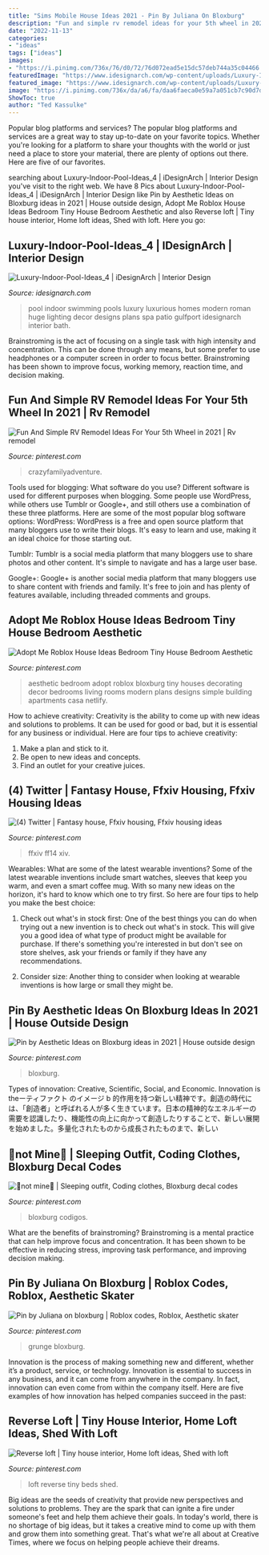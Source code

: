 ```yaml
---
title: "Sims Mobile House Ideas 2021 - Pin By Juliana On Bloxburg"
description: "Fun and simple rv remodel ideas for your 5th wheel in 2021"
date: "2022-11-13"
categories:
- "ideas"
tags: ["ideas"]
images:
- "https://i.pinimg.com/736x/76/d0/72/76d072ead5e15dc57deb744a35c04466.jpg"
featuredImage: "https://www.idesignarch.com/wp-content/uploads/Luxury-Indoor-Pool-Ideas_4.jpg"
featured_image: "https://www.idesignarch.com/wp-content/uploads/Luxury-Indoor-Pool-Ideas_4.jpg"
image: "https://i.pinimg.com/736x/da/a6/fa/daa6faeca0e59a7a051cb7c90d7d0f47.jpg"
ShowToc: true
author: "Ted Kassulke"
---
```



Popular blog platforms and services?
The popular blog platforms and services are a great way to stay up-to-date on your favorite topics. Whether you're looking for a platform to share your thoughts with the world or just need a place to store your material, there are plenty of options out there. Here are five of our favorites.

	

		
searching about Luxury-Indoor-Pool-Ideas_4 | iDesignArch | Interior Design you've visit to the right web. We have 8 Pics about Luxury-Indoor-Pool-Ideas_4 | iDesignArch | Interior Design like Pin by Aesthetic Ideas on Bloxburg ideas in 2021 | House outside design, Adopt Me Roblox House Ideas Bedroom Tiny House Bedroom Aesthetic and also Reverse loft | Tiny house interior, Home loft ideas, Shed with loft. Here you go:
		
    
## Luxury-Indoor-Pool-Ideas_4 | IDesignArch | Interior Design

<img loading=lazy src="https://www.idesignarch.com/wp-content/uploads/Luxury-Indoor-Pool-Ideas_4.jpg" onerror="this.onerror=null;this.src='https://tse1.mm.bing.net/th?id=OIP.7PXEUZcYQmeSO5mi9xDSogHaFh&amp;pid=15.1';" alt="Luxury-Indoor-Pool-Ideas_4 | iDesignArch | Interior Design">

_Source: idesignarch.com_

>pool indoor swimming pools luxury luxurious homes modern roman huge lighting decor designs plans spa patio gulfport idesignarch interior bath. 

	

Brainstroming is the act of focusing on a single task with high intensity and concentration. This can be done through any means, but some prefer to use headphones or a computer screen in order to focus better. Brainstroming has been shown to improve focus, working memory, reaction time, and decision making.

    
## Fun And Simple RV Remodel Ideas For Your 5th Wheel In 2021 | Rv Remodel

<img loading=lazy src="https://i.pinimg.com/736x/76/d0/72/76d072ead5e15dc57deb744a35c04466.jpg" onerror="this.onerror=null;this.src='https://tse3.mm.bing.net/th?id=OIP.SsqNWpktHvMCI5_h7_YnxgHaFj&amp;pid=15.1';" alt="Fun And Simple RV Remodel Ideas For Your 5th Wheel in 2021 | Rv remodel">

_Source: pinterest.com_

>crazyfamilyadventure. 

	

Tools used for blogging: What software do you use?
Different software is used for different purposes when blogging. Some people use WordPress, while others use Tumblr or Google+, and still others use a combination of these three platforms. Here are some of the most popular blog software options: 
WordPress: WordPress is a free and open source platform that many bloggers use to write their blogs. It's easy to learn and use, making it an ideal choice for those starting out. 

Tumblr: Tumblr is a social media platform that many bloggers use to share photos and other content. It's simple to navigate and has a large user base. 

Google+: Google+ is another social media platform that many bloggers use to share content with friends and family. It's free to join and has plenty of features available, including threaded comments and groups.

    
## Adopt Me Roblox House Ideas Bedroom Tiny House Bedroom Aesthetic

<img loading=lazy src="https://i.pinimg.com/736x/38/a0/06/38a0060615bb6cc8e640b62515f293e3.jpg" onerror="this.onerror=null;this.src='https://tse1.mm.bing.net/th?id=OIP.8V3j3pU7u-jEcYFgeVnxfQHaEK&amp;pid=15.1';" alt="Adopt Me Roblox House Ideas Bedroom Tiny House Bedroom Aesthetic">

_Source: pinterest.com_

>aesthetic bedroom adopt roblox bloxburg tiny houses decorating decor bedrooms living rooms modern plans designs simple building apartments casa netlify. 

	

How to achieve creativity:
Creativity is the ability to come up with new ideas and solutions to problems. It can be used for good or bad, but it is essential for any business or individual. Here are four tips to achieve creativity:
1. Make a plan and stick to it.
2. Be open to new ideas and concepts.
3. Find an outlet for your creative juices.

    
## (4) Twitter | Fantasy House, Ffxiv Housing, Ffxiv Housing Ideas

<img loading=lazy src="https://i.pinimg.com/736x/27/a4/21/27a421044127dd981b6206167a7c10f0.jpg" onerror="this.onerror=null;this.src='https://tse2.mm.bing.net/th?id=OIP.g8h9IJR8VjgR_CuId8FN3gHaD6&amp;pid=15.1';" alt="(4) Twitter | Fantasy house, Ffxiv housing, Ffxiv housing ideas">

_Source: pinterest.com_

>ffxiv ff14 xiv. 

	

Wearables: What are some of the latest wearable inventions?
Some of the latest wearable inventions include smart watches, sleeves that keep you warm, and even a smart coffee mug. With so many new ideas on the horizon, it's hard to know which one to try first. So here are four tips to help you make the best choice:
1. Check out what's in stock first: One of the best things you can do when trying out a new invention is to check out what's in stock. This will give you a good idea of what type of product might be available for purchase. If there's something you're interested in but don't see on store shelves, ask your friends or family if they have any recommendations.

2. Consider size: Another thing to consider when looking at wearable inventions is how large or small they might be.

    
## Pin By Aesthetic Ideas On Bloxburg Ideas In 2021 | House Outside Design

<img loading=lazy src="https://i.pinimg.com/736x/da/a6/fa/daa6faeca0e59a7a051cb7c90d7d0f47.jpg" onerror="this.onerror=null;this.src='https://tse4.mm.bing.net/th?id=OIP.pC10kzBvtw-eytvxYQbejAHaEI&amp;pid=15.1';" alt="Pin by Aesthetic Ideas on Bloxburg ideas in 2021 | House outside design">

_Source: pinterest.com_

>bloxburg. 

	

Types of innovation: Creative, Scientific, Social, and Economic.
Innovation is theーティファクト のイメージ b 的作用を持つ新しい精神です。創造の時代には、「創造者」と呼ばれる人が多く生きています。日本の精神的なエネルギーの需要を認識したり、機能性の向上に向かって創造したりすることで、新しい展開を始めました。多量化されたものから成長されたものまで、新しい

    
## 🌸not Mine🌸 | Sleeping Outfit, Coding Clothes, Bloxburg Decal Codes

<img loading=lazy src="https://i.pinimg.com/736x/df/8e/c4/df8ec43c49d4ca326a93a9f0f43b865b.jpg" onerror="this.onerror=null;this.src='https://tse1.mm.bing.net/th?id=OIP.5192c2BFPp7O361KAb07zQHaHT&amp;pid=15.1';" alt="🌸not mine🌸 | Sleeping outfit, Coding clothes, Bloxburg decal codes">

_Source: pinterest.com_

>bloxburg codigos. 

	

What are the benefits of brainstroming?
Brainstroming is a mental practice that can help improve focus and concentration. It has been shown to be effective in reducing stress, improving task performance, and improving decision making.

    
## Pin By Juliana On Bloxburg | Roblox Codes, Roblox, Aesthetic Skater

<img loading=lazy src="https://i.pinimg.com/736x/98/3f/8f/983f8f63f6ee55d50bea70f0b1b380c1.jpg" onerror="this.onerror=null;this.src='https://tse4.mm.bing.net/th?id=OIP.460kMRL8PYoDRlmknJLlnQHaHa&amp;pid=15.1';" alt="Pin by Juliana on bloxburg | Roblox codes, Roblox, Aesthetic skater">

_Source: pinterest.com_

>grunge bloxburg. 

	

Innovation is the process of making something new and different, whether it’s a product, service, or technology. Innovation is essential to success in any business, and it can come from anywhere in the company. In fact, innovation can even come from within the company itself. Here are five examples of how innovation has helped companies succeed in the past:

    
## Reverse Loft | Tiny House Interior, Home Loft Ideas, Shed With Loft

<img loading=lazy src="https://i.pinimg.com/736x/ba/63/16/ba6316c19ddb16f89ecc33bc0e077f91.jpg" onerror="this.onerror=null;this.src='https://tse4.mm.bing.net/th?id=OIP.IqhJm82pq3tRx1SRWlKFjQHaJ4&amp;pid=15.1';" alt="Reverse loft | Tiny house interior, Home loft ideas, Shed with loft">

_Source: pinterest.com_

>loft reverse tiny beds shed. 

	

Big ideas are the seeds of creativity that provide new perspectives and solutions to problems. They are the spark that can ignite a fire under someone's feet and help them achieve their goals. In today's world, there is no shortage of big ideas, but it takes a creative mind to come up with them and grow them into something great. That's what we're all about at Creative Times, where we focus on helping people achieve their dreams.

